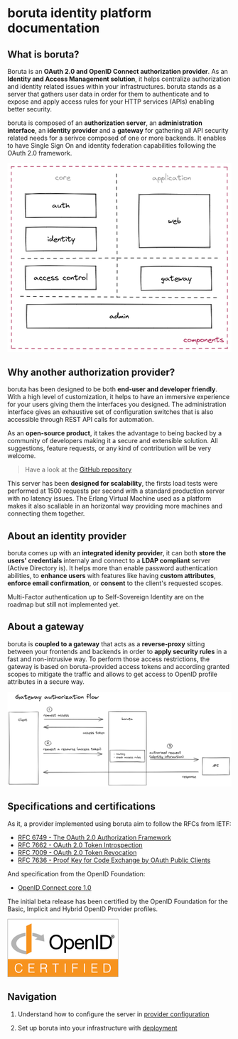 # boruta identity platform documentation

## What is boruta?

Boruta is an __OAuth 2.0 and OpenID Connect authorization provider__. As an __Identity and Access Management solution__, it helps centralize authorization and identity related issues within your infrastructures. boruta stands as a server that gathers user data in order for them to authenticate and to expose and apply access rules for your HTTP services (APIs) enabling better security.

boruta is composed of an __authorization server__, an __administration interface__, an __identity provider__ and a __gateway__ for gathering all API security related needs for a serivce composed of one or more backends. It enables to have Single Sign On and identity federation capabilities following the OAuth 2.0 framework.

<div class="centered"><img src="/assets/images/components.png" /></div>

## Why another authorization provider?

boruta has been designed to be both __end-user and developer friendly__. With a high level of customization, it helps to have an immersive experience for your users giving them the interfaces you designed. The administration interface gives an exhaustive set of configuration switches that is also accessible through REST API calls for automation.

As an __open-source product__, it takes the advantage to being backed by a community of developers making it a secure and extensible solution. All suggestions, feature requests, or any kind of contribution will be very welcome.

> Have a look at the [GitHub repository](https://github.com/malach-it/boruta-server)

This server has been __designed for scalability__, the firsts load tests were performed at 1500 requests per second with a standard production server with no latency issues. The Erlang Virtual Machine used as a platform makes it also scallable in an horizontal way providing more machines and connecting them together.

## About an identity provider

boruta comes up with an __integrated idenity provider__, it can both __store the users' credentials__ internaly and connect to a __LDAP compliant__ server (Active Directory is). It helps more than enable password authentication abilities, to __enhance users__ with features like having __custom attributes__, __enforce email confirmation__, or __consent__ to the client's requested scopes.

Multi-Factor authentication up to Self-Sovereign Identity are on the roadmap but still not implemented yet.

## About a gateway

boruta is __coupled to a gateway__ that acts as a __reverse-proxy__ sitting between your frontends and backends in order to __apply security rules__ in a fast and non-intrusive way. To perform those access restrictions, the gateway is based on boruta-provided access tokens and according granted scopes to mitigate the traffic and allows to get access to OpenID profile attributes in a secure way.

![Gateway authorization flow](/assets/images/authorization-gateway-en.png)

## Specifications and certifications

As it, a provider implemented using boruta aim to follow the RFCs from IETF:
- [RFC 6749 - The OAuth 2.0 Authorization Framework](https://tools.ietf.org/html/rfc6749)
- [RFC 7662 - OAuth 2.0 Token Introspection](https://tools.ietf.org/html/rfc7662)
- [RFC 7009 - OAuth 2.0 Token Revocation](https://tools.ietf.org/html/rfc7009)
- [RFC 7636 - Proof Key for Code Exchange by OAuth Public Clients](https://tools.ietf.org/html/rfc7636)

And specification from the OpenID Foundation:
- [OpenID Connect core 1.0](https://openid.net/specs/openid-connect-core-1_0.html)

The initial beta release has been certified by the OpenID Foundation for the Basic, Implicit and Hybrid OpenID Provider profiles.

![OID certification mark](/assets/images/oid-certification-mark.png)

## Navigation

1. Understand how to configure the server in [provider configuration](provider-configuration/configure-clients.md)

2. Set up boruta into your infrastructure with [deployment](deployment/docker.md)

